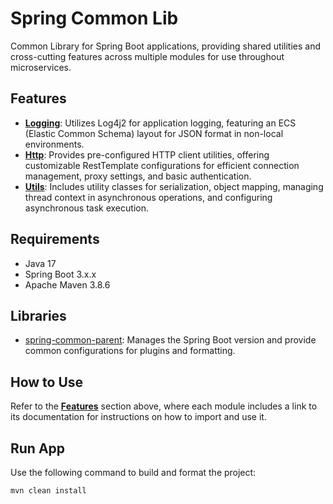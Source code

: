 # Spring Common Lib

Common Library for Spring Boot applications, providing shared utilities and cross-cutting features across multiple modules for use throughout microservices.

## Features

- **[Logging](https://github.com/erebelo/spring-common-lib/tree/main/docs/logging-module.md)**: Utilizes Log4j2 for application logging, featuring an ECS (Elastic Common Schema) layout for JSON format in non-local environments.
- **[Http](https://github.com/erebelo/spring-common-lib/tree/main/docs/http-module.md)**: Provides pre-configured HTTP client utilities, offering customizable RestTemplate configurations for efficient connection management, proxy settings, and basic authentication.
- **[Utils](https://github.com/erebelo/spring-common-lib/tree/main/docs/utils-module.md)**: Includes utility classes for serialization, object mapping, managing thread context in asynchronous operations, and configuring asynchronous task execution.

## Requirements

- Java 17
- Spring Boot 3.x.x
- Apache Maven 3.8.6

## Libraries

- [spring-common-parent](https://github.com/erebelo/spring-common-parent): Manages the Spring Boot version and provide common configurations for plugins and formatting.

## How to Use

Refer to the **[Features](#features)** section above, where each module includes a link to its documentation for instructions on how to import and use it.

## Run App

Use the following command to build and format the project:

```sh
mvn clean install
```
